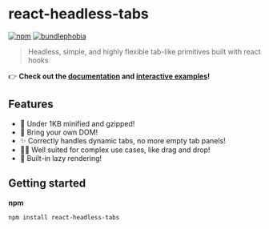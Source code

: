 # react-headless-tabs

[![npm](https://badgen.net/npm/v/react-headless-tabs)](https://www.npmjs.com/package/react-headless-tabs) [![bundlephobia](https://badgen.net/bundlephobia/minzip/react-headless-tabs)](https://bundlephobia.com/result?p=react-headless-tabs)

> Headless, simple, and highly flexible tab-like primitives built with react hooks

👉 **Check out the [documentation](https://react-headless-tabs.pierluc.io/#documentation) and [interactive examples](https://react-headless-tabs.pierluc.io/#examples)!**

## Features

- 🌱 Under 1KB minified and gzipped!
- 🚛 Bring your own DOM!
- ✨ Correctly handles dynamic tabs, no more empty tab panels!
- 🤹‍♂️ Well suited for complex use cases, like drag and drop!
- 🚀 Built-in lazy rendering!

## Getting started

**npm**

```
npm install react-headless-tabs
```
